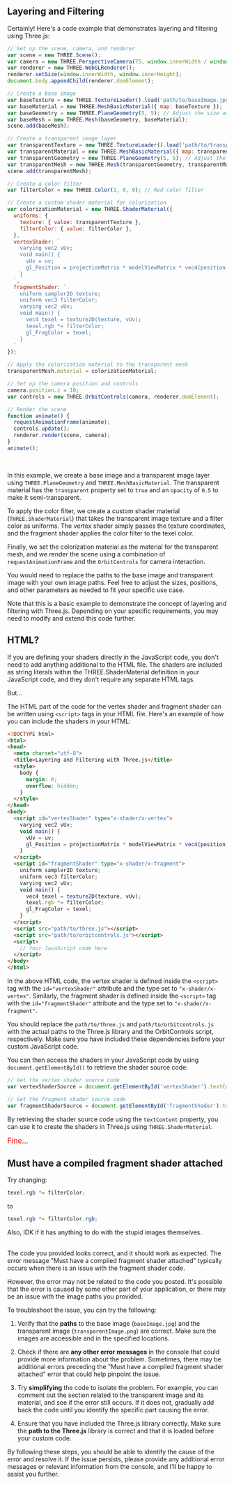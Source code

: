 ## Layering and Filtering

Certainly! Here's a code example that demonstrates layering and filtering using Three.js:

```javascript
// Set up the scene, camera, and renderer
var scene = new THREE.Scene();
var camera = new THREE.PerspectiveCamera(75, window.innerWidth / window.innerHeight, 0.1, 1000);
var renderer = new THREE.WebGLRenderer();
renderer.setSize(window.innerWidth, window.innerHeight);
document.body.appendChild(renderer.domElement);

// Create a base image
var baseTexture = new THREE.TextureLoader().load('path/to/baseImage.jpg');
var baseMaterial = new THREE.MeshBasicMaterial({ map: baseTexture });
var baseGeometry = new THREE.PlaneGeometry(5, 5); // Adjust the size as needed
var baseMesh = new THREE.Mesh(baseGeometry, baseMaterial);
scene.add(baseMesh);

// Create a transparent image layer
var transparentTexture = new THREE.TextureLoader().load('path/to/transparentImage.png');
var transparentMaterial = new THREE.MeshBasicMaterial({ map: transparentTexture, transparent: true, opacity: 0.5 });
var transparentGeometry = new THREE.PlaneGeometry(5, 5); // Adjust the size as needed
var transparentMesh = new THREE.Mesh(transparentGeometry, transparentMaterial);
scene.add(transparentMesh);

// Create a color filter
var filterColor = new THREE.Color(1, 0, 0); // Red color filter

// Create a custom shader material for colorization
var colorizationMaterial = new THREE.ShaderMaterial({
  uniforms: {
    texture: { value: transparentTexture },
    filterColor: { value: filterColor },
  },
  vertexShader: `
    varying vec2 vUv;
    void main() {
      vUv = uv;
      gl_Position = projectionMatrix * modelViewMatrix * vec4(position, 1.0);
    }
  `,
  fragmentShader: `
    uniform sampler2D texture;
    uniform vec3 filterColor;
    varying vec2 vUv;
    void main() {
      vec4 texel = texture2D(texture, vUv);
      texel.rgb *= filterColor;
      gl_FragColor = texel;
    }
  `
});

// Apply the colorization material to the transparent mesh
transparentMesh.material = colorizationMaterial;

// Set up the camera position and controls
camera.position.z = 10;
var controls = new THREE.OrbitControls(camera, renderer.domElement);

// Render the scene
function animate() {
  requestAnimationFrame(animate);
  controls.update();
  renderer.render(scene, camera);
}
animate();
```

<br>

In this example, we create a base image and a transparent image layer using `THREE.PlaneGeometry` and `THREE.MeshBasicMaterial`. The transparent material has the `transparent` property set to `true` and an `opacity` of `0.5` to make it semi-transparent.

To apply the color filter, we create a custom shader material (`THREE.ShaderMaterial`) that takes the transparent image texture and a filter color as uniforms. The vertex shader simply passes the texture coordinates, and the fragment shader applies the color filter to the texel color.

Finally, we set the colorization material as the material for the transparent mesh, and we render the scene using a combination of `requestAnimationFrame` and the `OrbitControls` for camera interaction.

You would need to replace the paths to the base image and transparent image with your own image paths. Feel free to adjust the sizes, positions, and other parameters as needed to fit your specific use case.

Note that this is a basic example to demonstrate the concept of layering and filtering with Three.js. Depending on your specific requirements, you may need to modify and extend this code further.

## HTML?

If you are defining your shaders directly in the JavaScript code, you don't need to add anything additional to the HTML file. The shaders are included as string literals within the THREE.ShaderMaterial definition in your JavaScript code, and they don't require any separate HTML tags.

But...

The HTML part of the code for the vertex shader and fragment shader can be written using `<script>` tags in your HTML file. Here's an example of how you can include the shaders in your HTML:

```html
<!DOCTYPE html>
<html>
<head>
  <meta charset="utf-8">
  <title>Layering and Filtering with Three.js</title>
  <style>
    body {
      margin: 0;
      overflow: hidden;
    }
  </style>
</head>
<body>
  <script id="vertexShader" type="x-shader/x-vertex">
    varying vec2 vUv;
    void main() {
      vUv = uv;
      gl_Position = projectionMatrix * modelViewMatrix * vec4(position, 1.0);
    }
  </script>
  <script id="fragmentShader" type="x-shader/x-fragment">
    uniform sampler2D texture;
    uniform vec3 filterColor;
    varying vec2 vUv;
    void main() {
      vec4 texel = texture2D(texture, vUv);
      texel.rgb *= filterColor;
      gl_FragColor = texel;
    }
  </script>
  <script src="path/to/three.js"></script>
  <script src="path/to/orbitcontrols.js"></script>
  <script>
    // Your JavaScript code here
  </script>
</body>
</html>
```

In the above HTML code, the vertex shader is defined inside the `<script>` tag with the `id="vertexShader"` attribute and the type set to `"x-shader/x-vertex"`. Similarly, the fragment shader is defined inside the `<script>` tag with the `id="fragmentShader"` attribute and the type set to `"x-shader/x-fragment"`.

You should replace the `path/to/three.js` and `path/to/orbitcontrols.js` with the actual paths to the Three.js library and the OrbitControls script, respectively. Make sure you have included these dependencies before your custom JavaScript code.

You can then access the shaders in your JavaScript code by using `document.getElementById()` to retrieve the shader source code:

```javascript
// Get the vertex shader source code
var vertexShaderSource = document.getElementById('vertexShader').textContent;

// Get the fragment shader source code
var fragmentShaderSource = document.getElementById('fragmentShader').textContent;
```

By retrieving the shader source code using the `textContent` property, you can use it to create the shaders in Three.js using `THREE.ShaderMaterial`.

<span style="color:red;font-size:larger;">Fine...</span>

## Must have a compiled fragment shader attached

Try changing:

```glsl
texel.rgb *= filterColor;
```

to

```glsl
texel.rgb *= filterColor.rgb;
```

Also, IDK if it has anything to do with the stupid images themselves.

<br>
The code you provided looks correct, and it should work as expected. The error message "Must have a compiled fragment shader attached" typically occurs when there is an issue with the fragment shader code.

However, the error may not be related to the code you posted. It's possible that the error is caused by some other part of your application, or there may be an issue with the image paths you provided.

To troubleshoot the issue, you can try the following:

1. Verify that the **paths** to the base image (`baseImage.jpg`) and the transparent image (`transparentImage.png`) are correct. Make sure the images are accessible and in the specified locations.

2. Check if there are **any other error messages** in the console that could provide more information about the problem. Sometimes, there may be additional errors preceding the "Must have a compiled fragment shader attached" error that could help pinpoint the issue.

3. Try **simplifying** the code to isolate the problem. For example, you can comment out the section related to the transparent image and its material, and see if the error still occurs. If it does not, gradually add back the code until you identify the specific part causing the error.

4. Ensure that you have included the Three.js library correctly. Make sure the **path to the Three.js** library is correct and that it is loaded before your custom code.

By following these steps, you should be able to identify the cause of the error and resolve it. If the issue persists, please provide any additional error messages or relevant information from the console, and I'll be happy to assist you further.

<br>

